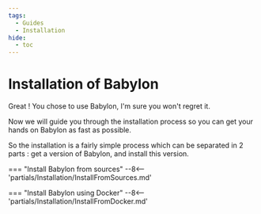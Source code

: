 ```yaml
---
tags:
  - Guides
  - Installation
hide:
  - toc
---
```

# Installation of Babylon

Great ! You chose to use Babylon, I'm sure you won't regret it.

Now we will guide you through the installation process so you can get your hands on Babylon as fast as possible.

So the installation is a fairly simple process which can be separated in 2 parts : get a version of Babylon, and install this version.

=== "Install Babylon from sources"
    --8<-- 'partials/Installation/InstallFromSources.md'

=== "Install Babylon using Docker"
    --8<-- 'partials/Installation/InstallFromDocker.md'